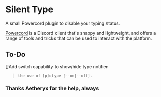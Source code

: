 # Silent Type

A small Powercord plugin to disable your typing status.

[Powercord](https://powercord.dev) is a Discord client that's snappy and lightweight, and offers a range of tools and tricks that can be used to interact with the platform.

## To-Do
[]Add switch capability to show/hide type notifier
> `the use of [p]qtype [--on|--off].`

### Thanks Aetheryx for the help, always

